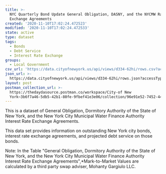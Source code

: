 ```yaml
---
title: >-
  NYC Quarterly Bond Update General Obligation, DASNY, and the NYCMW Rate
  Exchange Agreements
created: '2020-11-10T17:02:24.472523'
modified: '2020-11-10T17:02:24.472533'
state: active
type: dataset
tags:
  - Bonds
  - Debt Service
  - Interest Rate Exchange
groups:
  - Local Government
csv_url: 'https://data.cityofnewyork.us/api/views/d334-62hi/rows.csv?accessType=DOWNLOAD'
json_url: >-
  https://data.cityofnewyork.us/api/views/d334-62hi/rows.json?accessType=DOWNLOAD
layout: post
postman_collection_url: >-
  https://thedaydasource.postman.co/workspace/City-of New
  York~3b6f7a46-5db5-42b1-80fe-9fbef41e3e06/collection/96e91e52-7452-4487-a927-ac1adf46e4bc
---
```

This is a dataset of General Obligation, Dormitory Authority of the State of New York, and the New York City Municipal Water Finance Authority Interest Rate Exchange Agreements.

This data set provides information on outstanding New York city bonds, interest rate exchange agreements, and projected debt service on those bonds.

Note: In the Table "General Obligation, Dormitory Authority of the State of New York, and the New York City Municipal Water Finance Authority Interest Rate Exchange Agreements",*Mark-to-Market Values are calculated by a third party swap adviser, Mohanty Gargiulo LLC.
